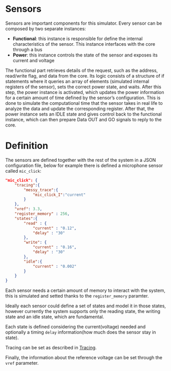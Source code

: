 # Sensors

Sensors are important components for this simulator. Every sensor can be composed by two separate instances:

- **Functional**: this instance is responsible for define the internal characteristics of the sensor. This instance interfaces with the core through a bus
- **Power**: this instance controls the state of the sensor and exposes its current and voltage

The functional part retrieves details of the request, such as the address, read/write flag, and data from the core. Its logic consists of a structure of if statements where it queries an array of elements (simulated internal registers of the sensor), sets the correct power state, and waits. After this step, the power instance is activated, which updates the power information for a certain amount of time defined by the sensor’s configuration. This is done to simulate the computational time that the sensor takes in real life to analyze the data and update the corresponding register. After that, the power instance sets an IDLE state and gives control back to the functional instance, which can then prepare Data OUT and GO signals to reply to the core.

# Definition

The sensors are defined together with the rest of the system in a JSON configuration file, below for example there is defined a microphone sensor called `mic_click`:

```JSON
"mic_click": {
    "tracing":{
        "messy_trace":{
            "mic_click_I":"current"
        }
    },
    "vref": 3.3,
    "register_memory" : 256,
    "states":{
        "read" : {
            "current" : "0.12",
            "delay" : "30"
        },
        "write": {
            "current" : "0.16",
            "delay" : "30"
        },
        "idle":{
            "current" : "0.002"
        }
    }
}
```

Each sensor needs a certain amount of memory to interact with the system, this is simulated and setted thanks to the `register_memory` paramter.

Ideally each sensor could define a set of states and model it in those states, however currently the system supports only the reading state, the writing state and an idle state, which are fundamental.

Each state is defined considering the current(voltage) needed and optionally a timing `delay` information(how much does the sensor stay in state).

Tracing can be set as described in [Tracing](tracing.md).

Finally, the information about the reference voltage can be set through the `vref` parameter.